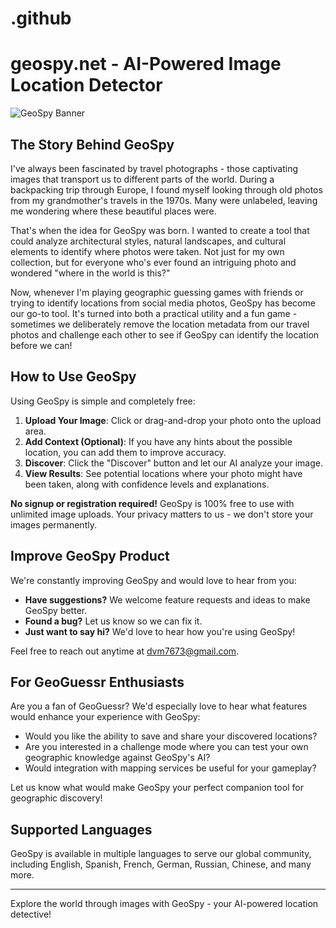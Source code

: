 # .github
# geospy.net - AI-Powered Image Location Detector

![GeoSpy Banner](https://geospy.net/img/banner.png)

## The Story Behind GeoSpy

I've always been fascinated by travel photographs - those captivating images that transport us to different parts of the world. During a backpacking trip through Europe, I found myself looking through old photos from my grandmother's travels in the 1970s. Many were unlabeled, leaving me wondering where these beautiful places were.

That's when the idea for GeoSpy was born. I wanted to create a tool that could analyze architectural styles, natural landscapes, and cultural elements to identify where photos were taken. Not just for my own collection, but for everyone who's ever found an intriguing photo and wondered "where in the world is this?"

Now, whenever I'm playing geographic guessing games with friends or trying to identify locations from social media photos, GeoSpy has become our go-to tool. It's turned into both a practical utility and a fun game - sometimes we deliberately remove the location metadata from our travel photos and challenge each other to see if GeoSpy can identify the location before we can!

## How to Use GeoSpy

Using GeoSpy is simple and completely free:

1. **Upload Your Image**: Click or drag-and-drop your photo onto the upload area.
2. **Add Context (Optional)**: If you have any hints about the possible location, you can add them to improve accuracy.
3. **Discover**: Click the "Discover" button and let our AI analyze your image.
4. **View Results**: See potential locations where your photo might have been taken, along with confidence levels and explanations.

**No signup or registration required!** GeoSpy is 100% free to use with unlimited image uploads. Your privacy matters to us - we don't store your images permanently.

## Improve GeoSpy Product

We're constantly improving GeoSpy and would love to hear from you:

- **Have suggestions?** We welcome feature requests and ideas to make GeoSpy better.
- **Found a bug?** Let us know so we can fix it.
- **Just want to say hi?** We'd love to hear how you're using GeoSpy!

Feel free to reach out anytime at dvm7673@gmail.com.

## For GeoGuessr Enthusiasts

Are you a fan of GeoGuessr? We'd especially love to hear what features would enhance your experience with GeoSpy:

- Would you like the ability to save and share your discovered locations?
- Are you interested in a challenge mode where you can test your own geographic knowledge against GeoSpy's AI?
- Would integration with mapping services be useful for your gameplay?

Let us know what would make GeoSpy your perfect companion tool for geographic discovery!

## Supported Languages

GeoSpy is available in multiple languages to serve our global community, including English, Spanish, French, German, Russian, Chinese, and many more.

---

Explore the world through images with GeoSpy - your AI-powered location detective!

